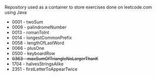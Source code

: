 Repository used as a container to store exercises done on leetcode.com using Java

<ul>
    <li>0001 - twoSum</li>    
    <li>0009 - palindromeNumber</li>    
    <li>0013 - romanToInt</li>
	<li>0014 - longestCommonPrefix</li>    
    <li>0058 - lengthOfLastWord</li>
    <li>0066 - plusOne</li>
    <li>0500 - keyboardRow</li>
	<li><del>0363 - maxSumOfTriangleNoLargerThanK</del></li> 
    <li>1704 - halvesStringsAlike</li>
	<li>2351 - firstLetterToAppearTwice</li> 
</ul>

